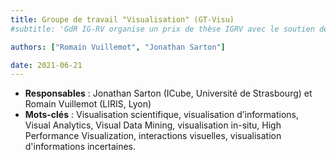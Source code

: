 ```yaml
---
title: Groupe de travail "Visualisation" (GT-Visu)
#subtitle: 'GdR IG-RV organise un prix de thèse IGRV avec le soutien des associations AFIG, AFRV et EGFR. L’objectif de ce prix de thèse est de récompenser chaque année une excellente thèse issue de la communauté du GdR IG-RV.'

authors: ["Romain Vuillemot", "Jonathan Sarton"]

date: 2021-06-21
---
```


* **Responsables** : Jonathan  Sarton (ICube, Université de Strasbourg) et Romain Vuillemot (LIRIS, Lyon)
* **Mots-clés** : Visualisation scientifique, visualisation d’informations, Visual Analytics, Visual Data Mining, visualisation in-situ, High Performance Visualization, interactions visuelles, visualisation d'informations incertaines.

